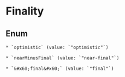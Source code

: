 
# Finality

## Enum


    * `optimistic` (value: `"optimistic"`)

    * `nearMinusFinal` (value: `"near-final"`)

    * `&#x60;final&#x60;` (value: `"final"`)



